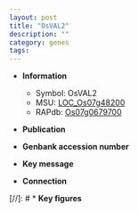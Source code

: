 ```yaml
---
layout: post
title: "OsVAL2"
description: ""
category: genes
tags: 
---
```


* **Information**  
    + Symbol: OsVAL2  
    + MSU: [LOC_Os07g48200](http://rice.uga.edu/cgi-bin/ORF_infopage.cgi?orf=LOC_Os07g48200)  
    + RAPdb: [Os07g0679700](http://rapdb.dna.affrc.go.jp/viewer/gbrowse_details/irgsp1?name=Os07g0679700)  

* **Publication**  

* **Genbank accession number**  

* **Key message**  

* **Connection**  

[//]: # * **Key figures**  


